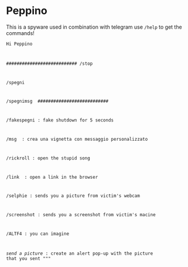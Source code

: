 # Peppino
This is a spyware used in combination with telegram
use <code>/help</code> to get the commands!

<code>Hi Peppino
  
###########################
/stop

/spegni

/spegnimsg <text>
###########################

/fakespegni : fake shutdown for 5 seconds

/msg <message> : crea una vignetta con messaggio personalizzato

/rickroll : open the stupid song

/link <url> : open a link in the browser

/selphie : sends you a picture from victim's webcam

/screenshot : sends you a screenshot from victim's macine

/ALTF4 : you can imagine

*send a picture* : create an alert pop-up with the picture that you sent
"""
</code>
